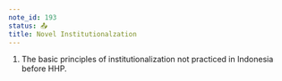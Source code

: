 ```yaml
---
note_id: 193
status: 📤
title: Novel Institutionalzation
---
```


1. The basic principles of institutionalization not practiced in Indonesia before HHP.